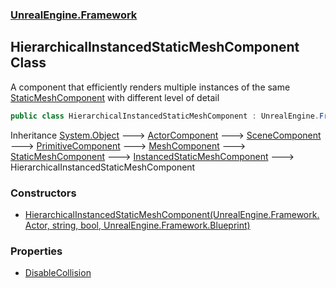 ### [UnrealEngine.Framework](./UnrealEngine-Framework.md 'UnrealEngine.Framework')
## HierarchicalInstancedStaticMeshComponent Class
A component that efficiently renders multiple instances of the same [StaticMeshComponent](./StaticMeshComponent.md 'UnrealEngine.Framework.StaticMeshComponent') with different level of detail  
```csharp
public class HierarchicalInstancedStaticMeshComponent : UnrealEngine.Framework.InstancedStaticMeshComponent
```
Inheritance [System.Object](https://docs.microsoft.com/en-us/dotnet/api/System.Object 'System.Object') &#129106; [ActorComponent](./ActorComponent.md 'UnrealEngine.Framework.ActorComponent') &#129106; [SceneComponent](./SceneComponent.md 'UnrealEngine.Framework.SceneComponent') &#129106; [PrimitiveComponent](./PrimitiveComponent.md 'UnrealEngine.Framework.PrimitiveComponent') &#129106; [MeshComponent](./MeshComponent.md 'UnrealEngine.Framework.MeshComponent') &#129106; [StaticMeshComponent](./StaticMeshComponent.md 'UnrealEngine.Framework.StaticMeshComponent') &#129106; [InstancedStaticMeshComponent](./InstancedStaticMeshComponent.md 'UnrealEngine.Framework.InstancedStaticMeshComponent') &#129106; HierarchicalInstancedStaticMeshComponent  
### Constructors
- [HierarchicalInstancedStaticMeshComponent(UnrealEngine.Framework.Actor, string, bool, UnrealEngine.Framework.Blueprint)](./HierarchicalInstancedStaticMeshComponent-HierarchicalInstancedStaticMeshComponent(Actor_string_bool_Blueprint).md 'UnrealEngine.Framework.HierarchicalInstancedStaticMeshComponent.HierarchicalInstancedStaticMeshComponent(UnrealEngine.Framework.Actor, string, bool, UnrealEngine.Framework.Blueprint)')
### Properties
- [DisableCollision](./HierarchicalInstancedStaticMeshComponent-DisableCollision.md 'UnrealEngine.Framework.HierarchicalInstancedStaticMeshComponent.DisableCollision')
